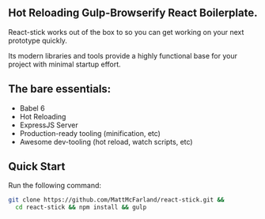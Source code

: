 ## Hot Reloading Gulp-Browserify React Boilerplate.

React-stick works out of the box to so you can get working on your next prototype quickly.

Its modern libraries and tools provide a highly functional base for your project with minimal startup effort.

## The bare essentials:
 - Babel 6
 - Hot Reloading
 - ExpressJS Server
 - Production-ready tooling (minification, etc)
 - Awesome dev-tooling (hot reload, watch scripts, etc)

## Quick Start

Run the following command:

```sh
git clone https://github.com/MattMcFarland/react-stick.git &&
  cd react-stick && npm install && gulp
```

